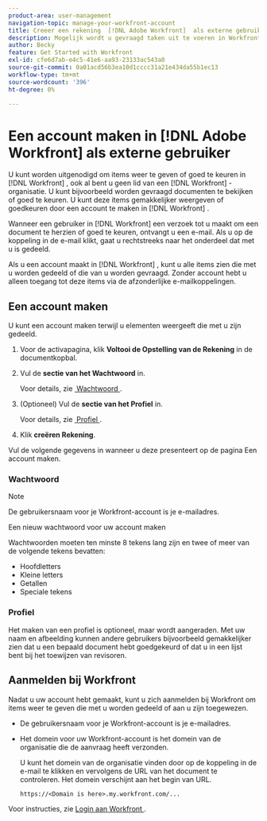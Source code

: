 ```yaml
---
product-area: user-management
navigation-topic: manage-your-workfront-account
title: Creeer een rekening  [!DNL Adobe Workfront]  als externe gebruiker
description: Mogelijk wordt u gevraagd taken uit te voeren in Workfront, ook al bent u geen lid van een organisatie in Workfront. U kunt dit gemakkelijker doen door een account te maken in Workfront.
author: Becky
feature: Get Started with Workfront
exl-id: cfe6d7ab-e4c5-41e6-aa93-23133ac543a0
source-git-commit: 0a01acd56b3ea10d1cccc31a21e434da55b1ec13
workflow-type: tm+mt
source-wordcount: '396'
ht-degree: 0%

---
```


# Een account maken in [!DNL Adobe Workfront] als externe gebruiker

U kunt worden uitgenodigd om items weer te geven of goed te keuren in [!DNL Workfront] , ook al bent u geen lid van een [!DNL Workfront] -organisatie. U kunt bijvoorbeeld worden gevraagd documenten te bekijken of goed te keuren. U kunt deze items gemakkelijker weergeven of goedkeuren door een account te maken in [!DNL Workfront] .

Wanneer een gebruiker in [!DNL Workfront] een verzoek tot u maakt om een document te herzien of goed te keuren, <!--or shares a Workfront object such as a report or Board with you, --> ontvangt u een e-mail. Als u op de koppeling in de e-mail klikt, gaat u rechtstreeks naar het onderdeel dat met u is gedeeld.

Als u een account maakt in [!DNL Workfront] , kunt u alle items zien die met u worden gedeeld of die van u worden gevraagd. Zonder account hebt u alleen toegang tot deze items via de afzonderlijke e-mailkoppelingen.

## Een account maken

U kunt een account maken terwijl u elementen weergeeft die met u zijn gedeeld.

1. Voor de activapagina, klik **Voltooi de Opstelling van de Rekening** in de documentkopbal.

1. Vul de **sectie van het Wachtwoord** in.

   Voor details, zie [&#x200B; Wachtwoord &#x200B;](#password).

1. (Optioneel) Vul de **sectie van het Profiel** in.

   Voor details, zie [&#x200B; Profiel &#x200B;](#profile).

1. Klik **creëren Rekening**.


Vul de volgende gegevens in wanneer u deze presenteert op de pagina Een account maken.

### Wachtwoord

>[!NOTE]
>
>De gebruikersnaam voor je Workfront-account is je e-mailadres.

Een nieuw wachtwoord voor uw account maken

Wachtwoorden moeten ten minste 8 tekens lang zijn en twee of meer van de volgende tekens bevatten:

* Hoofdletters
* Kleine letters
* Getallen
* Speciale tekens

### Profiel

Het maken van een profiel is optioneel, maar wordt aangeraden. Met uw naam en afbeelding kunnen andere gebruikers bijvoorbeeld gemakkelijker zien dat u een bepaald document hebt goedgekeurd of dat u in een lijst bent bij het toewijzen van revisoren.

## Aanmelden bij Workfront

Nadat u uw account hebt gemaakt, kunt u zich aanmelden bij Workfront om items weer te geven die met u worden gedeeld of aan u zijn toegewezen.

* De gebruikersnaam voor je Workfront-account is je e-mailadres.
* Het domein voor uw Workfront-account is het domein van de organisatie die de aanvraag heeft verzonden.

  U kunt het domein van de organisatie vinden door op de koppeling in de e-mail te klikken en vervolgens de URL van het document te controleren. Het domein verschijnt aan het begin van URL.

  `https://<Domain is here>.my.workfront.com/...`

Voor instructies, zie [&#x200B; Login aan Workfront &#x200B;](/help/quicksilver/workfront-basics/manage-your-account-and-profile/managing-your-workfront-account/log-in-to-workfront.md).
